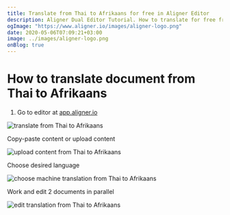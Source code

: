 ```yaml
---
title: Translate from Thai to Afrikaans for free in Aligner Editor
description: Aligner Dual Editor Tutorial. How to translate for free from Thai to Afrikaans. Aligner is multilingual document management platform. 
ogImage: "https://www.aligner.io/images/aligner-logo.png"
date: 2020-05-06T07:09:21+03:00
image: ../images/aligner-logo.png
onBlog: true
---
```


# How to translate document from Thai to Afrikaans

1. Go to editor at [app.aligner.io](https://app.aligner.io "Aligner App web page")

![translate from Thai to Afrikaans](../aligner-blank-editor.png "translate from Thai to Afrikaans")

Copy-paste content or upload content

![upload content from Thai to Afrikaans](../aligner-uploaded-document.png "upload content from Thai to Afrikaans")

Choose desired language

![choose machine translation from Thai to Afrikaans](../aligner-language-dropdown.png "choose machine translation from Thai to Afrikaans")

Work and edit 2 documents in parallel

![edit translation from Thai to Afrikaans](../aligner-double-sitded-editor.png "edit translation from Thai to Afrikaans")

